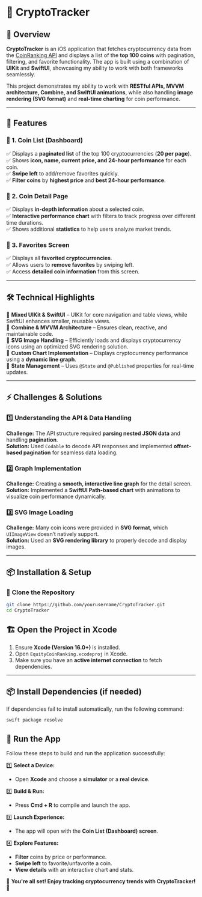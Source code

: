 # 🚀 CryptoTracker

## 📌 Overview

**CryptoTracker** is an iOS application that fetches cryptocurrency data from the [CoinRanking API](https://api.coinranking.com/v2) and displays a list of the **top 100 coins** with pagination, filtering, and favorite functionality. The app is built using a combination of **UIKit** and **SwiftUI**, showcasing my ability to work with both frameworks seamlessly.

This project demonstrates my ability to work with **RESTful APIs, MVVM architecture, Combine, and SwiftUI animations**, while also handling **image rendering (SVG format)** and **real-time charting** for coin performance.

---

## 🎯 Features

### 📌 1. Coin List (Dashboard)
✅ Displays a **paginated list** of the top 100 cryptocurrencies (**20 per page**).  
✅ Shows **icon, name, current price, and 24-hour performance** for each coin.  
✅ **Swipe left** to add/remove favorites quickly.  
✅ **Filter coins** by **highest price** and **best 24-hour performance**.  

### 📌 2. Coin Detail Page
✅ Displays **in-depth information** about a selected coin.  
✅ **Interactive performance chart** with filters to track progress over different time durations.  
✅ Shows additional **statistics** to help users analyze market trends.  

### 📌 3. Favorites Screen
✅ Displays all **favorited cryptocurrencies**.  
✅ Allows users to **remove favorites** by swiping left.  
✅ Access **detailed coin information** from this screen.  

---

## 🛠 Technical Highlights

🚀 **Mixed UIKit & SwiftUI** – UIKit for core navigation and table views, while SwiftUI enhances smaller, reusable views.  
🚀 **Combine & MVVM Architecture** – Ensures clean, reactive, and maintainable code.  
🚀 **SVG Image Handling** – Efficiently loads and displays cryptocurrency icons using an optimized SVG rendering solution.  
🚀 **Custom Chart Implementation** – Displays cryptocurrency performance using a **dynamic line graph**.  
🚀 **State Management** – Uses `@State` and `@Published` properties for real-time updates.  

---

## ⚡️ Challenges & Solutions

### 1️⃣ Understanding the API & Data Handling  
**Challenge:** The API structure required **parsing nested JSON data** and handling **pagination**.  
**Solution:** Used `Codable` to decode API responses and implemented **offset-based pagination** for seamless data loading.  

### 2️⃣ Graph Implementation  
**Challenge:** Creating a **smooth, interactive line graph** for the detail screen.  
**Solution:** Implemented a **SwiftUI Path-based chart** with animations to visualize coin performance dynamically.  

### 3️⃣ SVG Image Loading  
**Challenge:** Many coin icons were provided in **SVG format**, which `UIImageView` doesn’t natively support.  
**Solution:** Used an **SVG rendering library** to properly decode and display images.  

---

## 📦 Installation & Setup

### 🔹 **Clone the Repository**
```bash
git clone https://github.com/yourusername/CryptoTracker.git
cd CryptoTracker
```

## 🏗 Open the Project in Xcode

1. Ensure **Xcode (Version 16.0+)** is installed.  
2. Open `EquityCoinRanking.xcodeproj` in Xcode.  
3. Make sure you have an **active internet connection** to fetch dependencies.  

---

## 📦 Install Dependencies (if needed)

If dependencies fail to install automatically, run the following command:
```bash
swift package resolve
```

## 🚀 Run the App

Follow these steps to build and run the application successfully:

1️⃣ **Select a Device:**  
   - Open **Xcode** and choose a **simulator** or a **real device**.  

2️⃣ **Build & Run:**  
   - Press **Cmd + R** to compile and launch the app.  

3️⃣ **Launch Experience:**  
   - The app will open with the **Coin List (Dashboard) screen**.  

4️⃣ **Explore Features:**  
   - **Filter** coins by price or performance.  
   - **Swipe left** to favorite/unfavorite a coin.  
   - **View details** with an interactive chart and stats.  

🎉 **You're all set! Enjoy tracking cryptocurrency trends with CryptoTracker!** 🚀  
